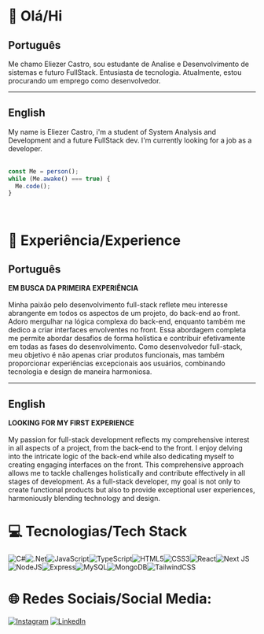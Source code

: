 # 👋 Olá/Hi

## Português

Me chamo Eliezer Castro, sou estudante de Analise e Desenvolvimento de sistemas e futuro FullStack. Entusiasta de tecnologia. Atualmente, estou procurando um emprego como desenvolvedor. </br>
<hr>

## English

My name is Eliezer Castro, i'm a student of System Analysis and Development and a future FullStack dev. I'm currently looking for a job as a developer. </br>
<br>


```JavaScript
const Me = person();
while (Me.awake() === true) {
  Me.code();
}
```
<br>


# 🚀 Experiência/Experience
## Português
<b>EM BUSCA DA PRIMEIRA EXPERIÊNCIA</b> <br><br>
Minha paixão pelo desenvolvimento full-stack reflete meu interesse abrangente em todos os aspectos de um projeto, do back-end ao front. Adoro mergulhar na lógica complexa do back-end, enquanto também me dedico a criar interfaces envolventes no front. Essa abordagem completa me permite abordar desafios de forma holística e contribuir efetivamente em todas as fases do desenvolvimento. Como desenvolvedor full-stack, meu objetivo é não apenas criar produtos funcionais, mas também proporcionar experiências excepcionais aos usuários, combinando tecnologia e design de maneira harmoniosa.
<hr>

## English

<b>LOOKING FOR MY FIRST EXPERIENCE</b> <br><br>
My passion for full-stack development reflects my comprehensive interest in all aspects of a project, from the back-end to the front. I enjoy delving into the intricate logic of the back-end while also dedicating myself to creating engaging interfaces on the front. This comprehensive approach allows me to tackle challenges holistically and contribute effectively in all stages of development. As a full-stack developer, my goal is not only to create functional products but also to provide exceptional user experiences, harmoniously blending technology and design.

# 💻 Tecnologias/Tech Stack
![C#](https://img.shields.io/badge/C%20Sharp-512BD4.svg?style=for-the-badge&logo=C-Sharp&logoColor=white)![.Net](https://img.shields.io/badge/.NET-5C2D91?style=for-the-badge&logo=.net&logoColor=white)![JavaScript](https://img.shields.io/badge/javascript-%23323330.svg?style=for-the-badge&logo=javascript&logoColor=%23F7DF1E)![TypeScript](https://img.shields.io/badge/typescript-%23007ACC.svg?style=for-the-badge&logo=typescript&logoColor=white)![HTML5](https://img.shields.io/badge/html5-%23E34F26.svg?style=for-the-badge&logo=html5&logoColor=white)![CSS3](https://img.shields.io/badge/css3-%231572B6.svg?style=for-the-badge&logo=css3&logoColor=white)![React](https://img.shields.io/badge/react-%2320232a.svg?style=for-the-badge&logo=react&logoColor=%2361DAFB)![Next JS](https://img.shields.io/badge/Next-black?style=for-the-badge&logo=next.js&logoColor=white)![NodeJS](https://img.shields.io/badge/node.js-6DA55F?style=for-the-badge&logo=node.js&logoColor=white)![Express](https://img.shields.io/badge/Express%20js-000000?style=for-the-badge&logo=express&logoColor=white)![MySQL](https://img.shields.io/badge/mysql-%2300f.svg?style=for-the-badge&logo=mysql&logoColor=white)![MongoDB](https://img.shields.io/badge/MongoDB-%234ea94b.svg?style=for-the-badge&logo=mongodb&logoColor=white)![TailwindCSS](https://img.shields.io/badge/tailwindcss-%2338B2AC.svg?style=for-the-badge&logo=tailwind-css&logoColor=white)

# 🌐 Redes Sociais/Social Media:
[![Instagram](https://img.shields.io/badge/Instagram-%23E4405F.svg?logo=Instagram&logoColor=white)](https://www.instagram.com/eliezer.castroo/) [![LinkedIn](https://img.shields.io/badge/LinkedIn-%230077B5.svg?logo=linkedin&logoColor=white)](https://www.linkedin.com/in/eliezer-castro-18591a178/)
